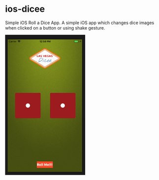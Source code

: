 # ios-dicee
Simple iOS Roll a Dice App.
A simple iOS app which changes dice images when clicked on a button or using shake gesture.

![Dice Image](https://raw.githubusercontent.com/abhi9419/ios-dicee/master/readme.asset/dice.png)

